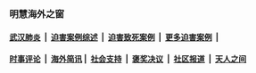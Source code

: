 
### 明慧海外之窗

####  [武汉肺炎](indexes/365.md?t=03300200) &nbsp;|&nbsp;  [迫害案例综述](indexes/328.md?t=03300200) &nbsp;|&nbsp; [迫害致死案例](indexes/277.md?t=03300200)  &nbsp;|&nbsp; [更多迫害案例](indexes/81.md?t=03300200)  &nbsp;|&nbsp; 
####  [时事评论](indexes/19.md?t=03300200) &nbsp;|&nbsp; [海外简讯](indexes/245.md?t=03300200)&nbsp;|&nbsp;  [社会支持](indexes/140.md?t=03300200) &nbsp;|&nbsp; [褒奖决议](indexes/282.md?t=03300200) &nbsp;|&nbsp; [社区报道](indexes/91.md?t=03300200)  &nbsp;|&nbsp; [天人之间](indexes/78.md?t=03300200) 

